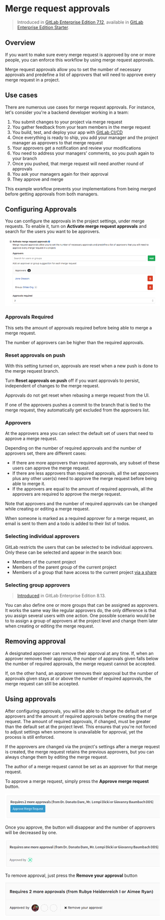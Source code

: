 # Merge request approvals

> Introduced in [GitLab Enterprise Edition 7.12](https://about.gitlab.com/2015/06/22/gitlab-7-12-released/#merge-request-approvers-ee-only), available in [GitLab Enterprise Edition Starter](https://about.gitlab.com/gitlab-ee/).

## Overview

If you want to make sure every merge request is approved by one or more
people, you can enforce this workflow by using merge request approvals.

Merge request approvals allow you to set the number of necessary approvals
and predefine a list of approvers that will need to approve every
merge request in a project.

## Use cases

There are numerous use cases for merge request approvals. For instance,
let's consider you're a backend developer working in a team:

1. You submit changes to your project via merge request
1. You gather feedback from your team members in the merge request
1. You build, test, and deploy your app with [GitLab CI/CD](../../../ci/README.md)
1. Once everything is ready to ship, you add your manager and the project manager as approvers to that merge request
1. Your approvers get a notification and review your modifications
1. You need to address your managers' comments, so you push again to your branch
1. Once you pushed, that merge request will need another round of approvals
1. You ask your managers again for their approval
1. They approve and merge

This example workflow prevents your implementations from being merged before getting approvals from both managers.

## Configuring Approvals

You can configure the approvals in the project settings, under merge requests.
To enable it, turn on **Activate merge request approvals** and search for the
users you want to be approvers.

![Merge Request Approvals in Project Settings](img/approvals_settings.png)

### Approvals Required

This sets the amount of approvals required before being able to merge a merge request.

The number of approvers can be higher than the required approvals.

### Reset approvals on push

With this setting turned on, approvals are reset when a new push
is done to the merge request branch.

Turn **Reset approvals on push** off if you want approvals to persist,
independent of changes to the merge request.

Approvals do not get reset when rebasing a merge request from the UI.

If one of the approvers pushes a commit to the branch that is tied to the
merge request, they automatically get excluded from the approvers list.

### Approvers

At the approvers area you can select the default set of users that need to
approve a merge request.

Depending on the number of required approvals and the number of approvers set,
there are different cases:

- If there are more approvers than required approvals, any subset of these users
  can approve the merge request.
- If there are less approvers than required approvals, all the set approvers plus
  any other user(s) need to approve the merge request before being able to merge it.
- If the approvers are equal to the amount of required approvals, all the
  approvers are required to approve the merge request.

Note that approvers and the number of required approvals can be changed while
creating or editing a merge request.

When someone is marked as a required approver for a merge request, an email is
sent to them and a todo is added to their list of todos.

### Selecting individual approvers

GitLab restricts the users that can be selected to be individual approvers. Only these can be selected and appear in the search box:
- Members of the current project
- Members of the parent group of the current project
- Members of a group that have access to the current project [via a share](../../../workflow/share_projects_with_other_groups.md)

### Selecting group approvers

> [Introduced][ee-743] in GitLab Enterprise Edition 8.13.

You can also define one or more groups that can be assigned as approvers. It
works the same way like regular approvers do, the only difference is that you
assign several users with one action. One possible scenario would be to to assign
a group of approvers at the project level and change them later when creating
or editing the merge request.

## Removing approval

A designated approver can remove their approval at any time. If, when an approver
removes their approval, the number of approvals given falls below the number of
required approvals, the merge request cannot be accepted.

If, on the other hand, an approver removes their approval but the number of approvals
given stays at or above the number of required approvals, the merge request can still be
accepted.

## Using approvals

After configuring approvals, you will be able to change the default set of
approvers and the amount of required approvals before creating the merge request.
The amount of required approvals, if changed, must be greater than the default
set at the project level. This ensures that you're not forced to adjust settings
when someone is unavailable for approval, yet the process is still enforced.

If the approvers are changed via the project's settings after a merge request
is created, the merge request retains the previous approvers, but you can always
change them by editing the merge request.

The author of a merge request cannot be set as an approver for that merge
request.

To approve a merge request, simply press the **Approve merge request** button.

![Merge request approval](img/approvals_mr.png)

Once you approve, the button will disappear and the number of approvers
will be decreased by one.

![Merge request approval](img/approvals_mr_approved.png)

[ee-743]: https://gitlab.com/gitlab-org/gitlab-ee/merge_requests/743

To remove approval, just press the **Remove your approval** button

![Merge request remove approval](img/remove_approval_mr.png)
